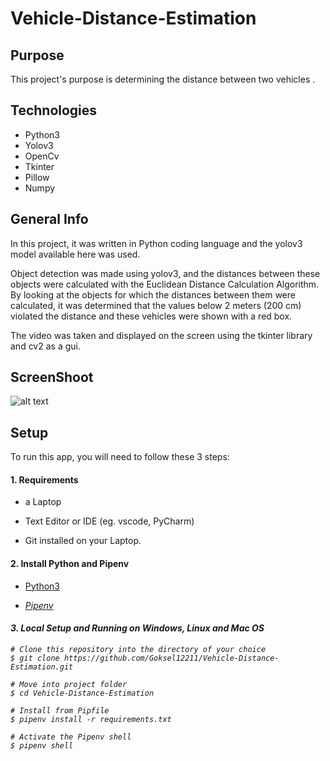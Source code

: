 # Vehicle-Distance-Estimation 
## Purpose
This project's purpose is determining the distance between two vehicles .

## Technologies
- Python3
- Yolov3
- OpenCv
- Tkinter
- Pillow
- Numpy

## General Info
In this project, it was written in Python coding language and the yolov3 model available here was used.

Object detection was made using yolov3, and the distances between these objects were calculated with the Euclidean Distance Calculation Algorithm. By looking at the objects for which the distances between them were calculated, it was determined that the values below 2 meters (200 cm) violated the distance and these vehicles were shown with a red box.

The video was taken and displayed on the screen using the tkinter library and cv2 as a gui.

## ScreenShoot
![alt text](https://github.com/Goksel12211/Vehicle-Distance-Estimation/blob/main/input/demo.png?raw=true)

## Setup
To run this app, you will need to follow these 3 steps:

#### 1. Requirements
- a Laptop

- Text Editor or IDE (eg. vscode, PyCharm)

- Git installed on your Laptop.

#### 2. Install Python and Pipenv
- <a href="https://www.python.org/downloads/release/python-3101/">Python3<i height="28"></a>

- <a href="https://pipenv-es.readthedocs.io/es/stable/">Pipenv<i height="28"></a>
#### 3. Local Setup and Running on Windows, Linux and Mac OS

  ```
  # Clone this repository into the directory of your choice
  $ git clone https://github.com/Goksel12211/Vehicle-Distance-Estimation.git
  
  # Move into project folder
  $ cd Vehicle-Distance-Estimation
  
  # Install from Pipfile
  $ pipenv install -r requirements.txt 
  
  # Activate the Pipenv shell
  $ pipenv shell
  
